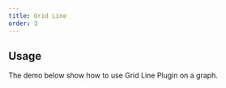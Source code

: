 ```yaml
---
title: Grid Line
order: 3
---
```


## Usage

The demo below show how to use Grid Line Plugin on a graph.
